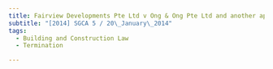 ```yaml
---
title: Fairview Developments Pte Ltd v Ong & Ong Pte Ltd and another appeal
subtitle: "[2014] SGCA 5 / 20\_January\_2014"
tags:
  - Building and Construction Law
  - Termination

---
```


